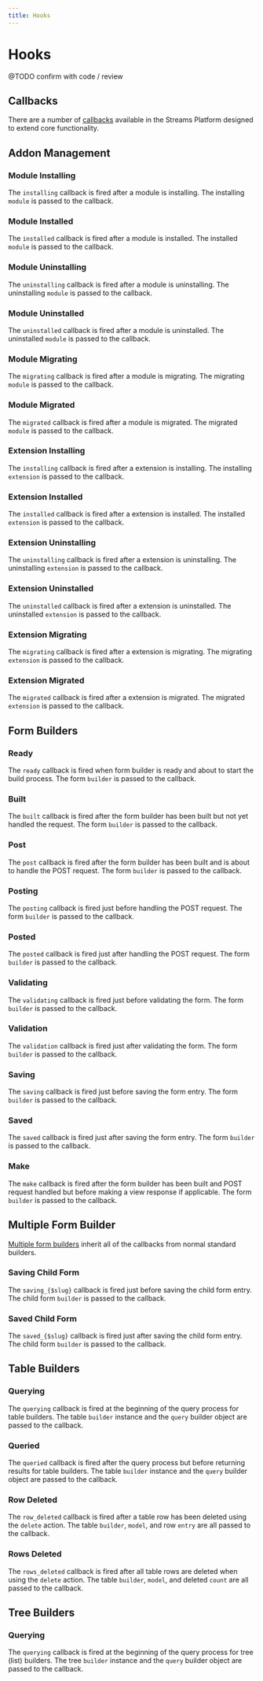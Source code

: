 ```yaml
---
title: Hooks
---
```


# Hooks

<div class="documentation__toc"></div>

@TODO confirm with code / review

## Callbacks

There are a number of [callbacks](../core-concepts/callbacks) available in the Streams Platform designed to extend core functionality. 


## Addon Management

### Module Installing

The `installing` callback is fired after a module is installing. The installing `module` is passed to the callback.

### Module Installed

The `installed` callback is fired after a module is installed. The installed `module` is passed to the callback.

### Module Uninstalling

The `uninstalling` callback is fired after a module is uninstalling. The uninstalling `module` is passed to the callback.

### Module Uninstalled

The `uninstalled` callback is fired after a module is uninstalled. The uninstalled `module` is passed to the callback.

### Module Migrating

The `migrating` callback is fired after a module is migrating. The migrating `module` is passed to the callback.

### Module Migrated

The `migrated` callback is fired after a module is migrated. The migrated `module` is passed to the callback.

### Extension Installing

The `installing` callback is fired after a extension is installing. The installing `extension` is passed to the callback.

### Extension Installed

The `installed` callback is fired after a extension is installed. The installed `extension` is passed to the callback.

### Extension Uninstalling

The `uninstalling` callback is fired after a extension is uninstalling. The uninstalling `extension` is passed to the callback.

### Extension Uninstalled

The `uninstalled` callback is fired after a extension is uninstalled. The uninstalled `extension` is passed to the callback.

### Extension Migrating

The `migrating` callback is fired after a extension is migrating. The migrating `extension` is passed to the callback.

### Extension Migrated

The `migrated` callback is fired after a extension is migrated. The migrated `extension` is passed to the callback.


## Form Builders

### Ready

The `ready` callback is fired when form builder is ready and about to start the build process. The form `builder` is passed to the callback.

### Built

The `built` callback is fired after the form builder has been built but not yet handled the request. The form `builder` is passed to the callback.

### Post

The `post` callback is fired after the form builder has been built and is about to handle the POST request. The form `builder` is passed to the callback.

### Posting

The `posting` callback is fired just before handling the POST request. The form `builder` is passed to the callback.

### Posted

The `posted` callback is fired just after handling the POST request. The form `builder` is passed to the callback.

### Validating

The `validating` callback is fired just before validating the form. The form `builder` is passed to the callback.

### Validation

The `validation` callback is fired just after validating the form. The form `builder` is passed to the callback.

### Saving

The `saving` callback is fired just before saving the form entry. The form `builder` is passed to the callback.

### Saved

The `saved` callback is fired just after saving the form entry. The form `builder` is passed to the callback.

### Make

The `make` callback is fired after the form builder has been built and POST request handled but before making a view response if applicable. The form `builder` is passed to the callback.

## Multiple Form Builder

[Multiple form builders](../ui/forms/multiple-forms) inherit all of the callbacks from normal standard builders.

### Saving Child Form

The `saving_{$slug}` callback is fired just before saving the child form entry. The child form `builder` is passed to the callback.

### Saved Child Form

The `saved_{$slug}` callback is fired just after saving the child form entry. The child form `builder` is passed to the callback.


## Table Builders

### Querying

The `querying` callback is fired at the beginning of the query process for table builders. The table `builder` instance and the `query` builder object are passed to the callback.

### Queried

The `queried` callback is fired after the query process but before returning results for table builders. The table `builder` instance and the `query` builder object are passed to the callback.

### Row Deleted

The `row_deleted` callback is fired after a table row has been deleted using the `delete` action. The table `builder`, `model`, and row `entry` are all passed to the callback.

### Rows Deleted

The `rows_deleted` callback is fired after all table rows are deleted when using the `delete` action. The table `builder`, `model`, and deleted `count` are all passed to the callback.


## Tree Builders

### Querying

The `querying` callback is fired at the beginning of the query process for tree (list) builders. The tree `builder` instance and the `query` builder object are passed to the callback.
